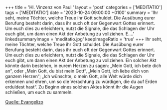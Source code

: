 +++
title = 'Hl. Vinzenz von Paul  '
layout = 'post'
categories = ['MEDITATIO']
tags = ['MEDITATIO']
date = '2023-10-24 09:00:00 +0100'
summary = 'Ihr seht, meine Töchter, welche Treue ihr Gott schuldet. Die Ausübung eurer Berufung besteht darin, dass ihr euch oft der Gegenwart Gottes erinnert. Um euch dies zu erleichtern, nutzt die Signale, die das Schlagen der Uhr euch gibt, um dann einen Akt der Anbetung zu vollziehen. E....'
linkedsummaryImage = 'meditatio.jpg'
keepImageRatio = 'true'
+++
Ihr seht, meine Töchter, welche Treue ihr Gott schuldet. Die Ausübung eurer Berufung besteht darin, dass ihr euch oft der Gegenwart Gottes erinnert. Um euch dies zu erleichtern, nutzt die Signale, die das Schlagen der Uhr euch gibt, um dann einen Akt der Anbetung zu vollziehen. Ein solcher Akt könnte darin bestehen, in eurem Herzen zu sagen: „Mein Gott, ich bete dich an“, oder „Mein Gott, du bist mein Gott“, „Mein Gott, ich liebe dich von ganzem Herzen“; „Ich wünschte, o mein Gott, alle Welt würde dich erkennen und ehren, um so die Verachtung zu würdigen, die du auf Erden erduldest hast“.<!--more--> Zu Beginn eines solchen Aktes könnt ihr die Augen schließen, um euch zu sammeln.




[Quelle: Evangelizo](https://evangeliumtagfuertag.org/DE/gospel)

